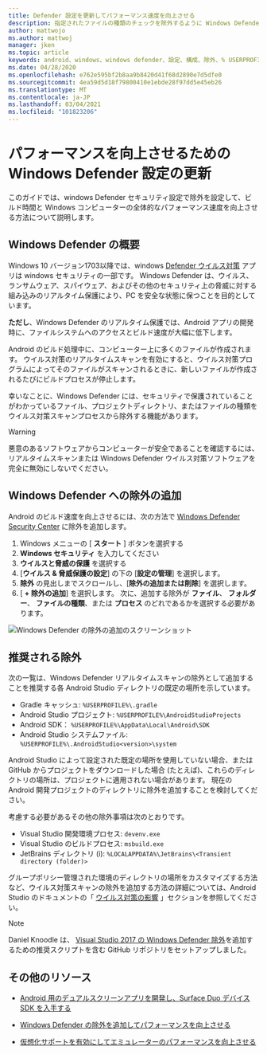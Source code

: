 ```yaml
---
title: Defender 設定を更新してパフォーマンス速度を向上させる
description: 指定されたファイルの種類のチェックを除外するように Windows Defender の設定を更新して、全体的なパフォーマンス速度とビルド時間を向上させるためのガイドです。
author: mattwojo
ms.author: mattwoj
manager: jken
ms.topic: article
keywords: android、windows、windows defender、設定、構成、除外、% USERPROFILE%、devenv.exe、パフォーマンス、速度、ビルド、gradle
ms.date: 04/28/2020
ms.openlocfilehash: e762e595bf2b8aa9b8420d41f68d2890e7d5dfe0
ms.sourcegitcommit: 4ea59d5d18f79800410e1ebde28f97dd5e45eb26
ms.translationtype: MT
ms.contentlocale: ja-JP
ms.lasthandoff: 03/04/2021
ms.locfileid: "101823206"
---
```

# <a name="update-windows-defender-settings-to-improve-performance"></a>パフォーマンスを向上させるための Windows Defender 設定の更新

このガイドでは、windows Defender セキュリティ設定で除外を設定して、ビルド時間と Windows コンピューターの全体的なパフォーマンス速度を向上させる方法について説明します。

## <a name="windows-defender-overview"></a>Windows Defender の概要

Windows 10 バージョン1703以降では、windows [Defender ウイルス対策](/windows/security/threat-protection/windows-defender-antivirus/windows-defender-security-center-antivirus) アプリは windows セキュリティの一部です。 Windows Defender は、ウイルス、ランサムウェア、スパイウェア、およびその他のセキュリティ上の脅威に対する組み込みのリアルタイム保護により、PC を安全な状態に保つことを目的としています。

**ただし**、Windows Defender のリアルタイム保護では、Android アプリの開発時に、ファイルシステムへのアクセスとビルド速度が大幅に低下します。

Android のビルド処理中に、コンピューター上に多くのファイルが作成されます。 ウイルス対策のリアルタイムスキャンを有効にすると、ウイルス対策プログラムによってそのファイルがスキャンされるときに、新しいファイルが作成されるたびにビルドプロセスが停止します。

幸いなことに、Windows Defender には、セキュリティで保護されていることがわかっているファイル、プロジェクトディレクトリ、またはファイルの種類をウイルス対策スキャンプロセスから除外する機能があります。

> [!WARNING]
> 悪意のあるソフトウェアからコンピューターが安全であることを確認するには、リアルタイムスキャンまたは Windows Defender ウイルス対策ソフトウェアを完全に無効にしないでください。

## <a name="add-exclusions-to-windows-defender"></a>Windows Defender への除外の追加

Android のビルド速度を向上させるには、次の方法で [Windows Defender Security Center](windowsdefender://) に除外を追加します。

1. Windows メニューの [ **スタート** ] ボタンを選択する
2. **Windows セキュリティ** を入力してください
3. **ウイルスと脅威の保護** を選択する
4. [**ウイルス & 脅威保護の設定**] の下の [**設定の管理**] を選択します。
5. **除外** の見出しまでスクロールし、[**除外の追加または削除**] を選択します。
6. [ **+ 除外の追加**] を選択します。 次に、追加する除外が **ファイル**、 **フォルダー**、 **ファイルの種類**、または **プロセス** のどれであるかを選択する必要があります。

![Windows Defender の除外の追加のスクリーンショット](../images/windows-defender-exclusions.png)

## <a name="recommended-exclusions"></a>推奨される除外

次の一覧は、Windows Defender リアルタイムスキャンの除外として追加することを推奨する各 Android Studio ディレクトリの既定の場所を示しています。

- Gradle キャッシュ: `%USERPROFILE%\.gradle`
- Android Studio プロジェクト: `%USERPROFILE%\AndroidStudioProjects`
- Android SDK： `%USERPROFILE%\AppData\Local\Android\SDK`
- Android Studio システムファイル: `%USERPROFILE%\.AndroidStudio<version>\system`

Android Studio によって設定された既定の場所を使用していない場合、または GitHub からプロジェクトをダウンロードした場合 (たとえば)、これらのディレクトリの場所は、プロジェクトに適用されない場合があります。 現在の Android 開発プロジェクトのディレクトリに除外を追加することを検討してください。

考慮する必要があるその他の除外事項は次のとおりです。

- Visual Studio 開発環境プロセス: `devenv.exe`
- Visual Studio のビルドプロセス: `msbuild.exe`
- JetBrains ディレクトリ (i): `%LOCALAPPDATA%\JetBrains\<Transient directory (folder)>`

グループポリシー管理された環境のディレクトリの場所をカスタマイズする方法など、ウイルス対策スキャンの除外を追加する方法の詳細については、Android Studio のドキュメントの「 [ウイルス対策の影響](https://developer.android.com/studio/intro/studio-config#antivirus-impact) 」セクションを参照してください。

> [!Note]
> Daniel Knoodle は、 [Visual Studio 2017 の Windows Defender 除外](https://gist.github.com/dknoodle/5a66b8b8a3f2243f4ca5c855b323cb7b#file-windows-defender-exclusions-vs-2017-ps1-L10)を追加するための推奨スクリプトを含む GitHub リポジトリをセットアップしました。

## <a name="additional-resources"></a>その他のリソース

- [Android 用のデュアルスクリーンアプリを開発し、Surface Duo デバイス SDK を入手する](/dual-screen/android/)

- [Windows Defender の除外を追加してパフォーマンスを向上させる](./defender-settings.md)

- [仮想化サポートを有効にしてエミュレーターのパフォーマンスを向上させる](./emulator.md#enable-virtualization-support)